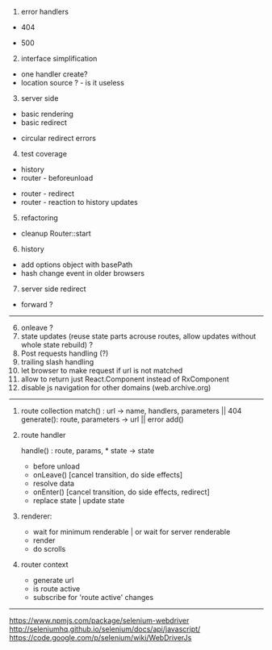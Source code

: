 1. error handlers
  + 404
  - 500
2. interface simplification
  - one handler create?
  - location source ? - is it useless
3. server side
  + basic rendering
  + basic redirect
  - circular redirect errors 
4. test coverage
  + history
  + router - beforeunload
  - router - redirect
  - router - reaction to history updates
5. refactoring
  - cleanup Router::start
6. history
  - add options object with basePath
  - hash change event in older browsers
7. server side redirect
  - forward ?
 ---
 
6. onleave ?
7. state updates (reuse state parts acrouse routes, allow updates without whole state rebuild) ?
10. Post requests handling (?)
14. trailing slash handling
16. let browser to make request if url is not matched
15. allow to return just React.Component instead of RxComponent 
17. disable js navigation for other domains (web.archive.org)

--------------

1. route collection
	match() : url -> name, handlers, parameters || 404
	generate(): route, parameters -> url || error
    add()
	

2. route handler

	handle() : route, params, * state -> state
	- before unload
	- onLeave() [cancel transition, do side effects]
	- resolve data
	- onEnter() [cancel transition, do side effects, redirect]
	- replace state | update state

3. renderer:
	- wait for minimum renderable | or wait for server renderable
	- render
	- do scrolls
	
4. router context
	- generate url
	- is route active
	- subscribe for 'route active' changes

-------------

https://www.npmjs.com/package/selenium-webdriver
http://seleniumhq.github.io/selenium/docs/api/javascript/
https://code.google.com/p/selenium/wiki/WebDriverJs
